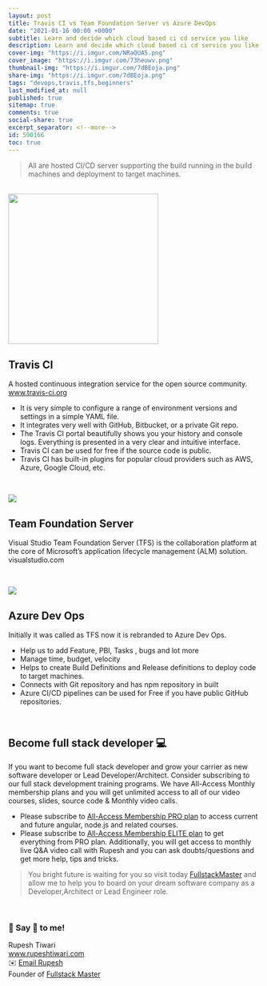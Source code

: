 ```yaml
---
layout: post
title: Travis CI vs Team Foundation Server vs Azure DevOps
date: "2021-01-16 00:00 +0000"
subtitle: Learn and decide which cloud based ci cd service you like
description: Learn and decide which cloud based ci cd service you like
cover-img: "https://i.imgur.com/NRaQUA5.png"
cover_image: "https://i.imgur.com/73heuwv.png"
thumbnail-img: "https://i.imgur.com/7dBEoja.png"
share-img: "https://i.imgur.com/7dBEoja.png"
tags: "devops,travis,tfs,beginners"
last_modified_at: null
published: true
sitemap: true
comments: true
social-share: true
excerpt_separator: <!--more-->
id: 590166
toc: true
---
```


> All are hosted CI/CD server supporting the build running in the build machines
> and deployment to target machines.

<br/>

<img height="auto" src="https://i.imgur.com/6jql0uD.png" width="300">
 
## Travis CI

A hosted continuous integration service for the open source community.
www.travis-ci.org

- It is very simple to configure a range of environment versions and settings in
  a simple YAML file.
- It integrates very well with GitHub, Bitbucket, or a private Git repo.
- The Travis CI portal beautifully shows you your history and console logs.
  Everything is presented in a very clear and intuitive interface.
- Travis CI can be used for free if the source code is public.
- Travis CI has built-in plugins for popular cloud providers such as AWS, Azure,
  Google Cloud, etc.

<br/>

![](https://i.imgur.com/aDJhrS4.png)

## Team Foundation Server

Visual Studio Team Foundation Server (TFS) is the collaboration platform at the
core of Microsoft’s application lifecycle management (ALM) solution.
visualstudio.com

<br/>

![](https://i.imgur.com/gOLI7fN.png)

## Azure Dev Ops

Initially it was called as TFS now it is rebranded to Azure Dev Ops.

- Help us to add Feature, PBI, Tasks , bugs and lot more
- Manage time, budget, velocity
- Helps to create Build Definitions and Release definitions to deploy code to
  target machines.
- Connects with Git repository and has npm repository in built
- Azure CI/CD pipelines can be used for Free if you have public GitHub
  repositories.

<br/>

## Become full stack developer 💻

If you want to become full stack developer and grow your carrier as new software
developer or Lead Developer/Architect. Consider subscribing to our full stack
development training programs. We have All-Access Monthly membership plans and
you will get unlimited access to all of our video courses, slides, source code &
Monthly video calls.

- Please subscribe to
  [All-Access Membership PRO plan](https://www.fullstackmaster.net/pro) to
  access current and future angular, node.js and related courses.
- Please subscribe to
  [All-Access Membership ELITE plan](https://www.fullstackmaster.net/elite) to
  get everything from PRO plan. Additionally, you will get access to monthly
  live Q&A video call with Rupesh and you can ask doubts/questions and get more
  help, tips and tricks.

> You bright future is waiting for you so visit today
> [FullstackMaster](www.fullstackmaster.net) and allow me to help you to board
> on your dream software company as a Developer,Architect or Lead Engineer role.



<br/>

### 💖 Say 👋 to me!

<div> 
Rupesh Tiwari </div><div>
<a href="https://www.rupeshtiwari.com"> www.rupeshtiwari.com</a> </div><div>
✉️ <a href="mailto:fullstackmaster1@gmail.com?subject=Hi"> Email Rupesh</a> </div><div>
Founder of <a href="https://www.fullstackmaster.net"> Fullstack Master</a></div><div>
</div>
